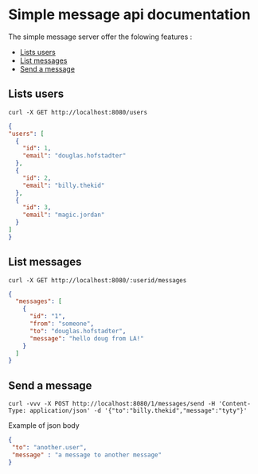 Simple message api documentation
=========

The simple message server offer the folowing features :
 - [Lists users](SimpleMessageApiDocumentation.md#lists-users)
 - [List messages](SimpleMessageApiDocumentation.md#list-messages)
 - [Send a message](SimpleMessageApiDocumentation.md#send-a-message)

## Lists users 
 
```shell
curl -X GET http://localhost:8080/users
```
```json
{
"users": [
  {
    "id": 1,
    "email": "douglas.hofstadter"
  },
  {
    "id": 2,
    "email": "billy.thekid"
  },
  {
    "id": 3,
    "email": "magic.jordan"
  }
]
}
```

## List messages

```shell
curl -X GET http://localhost:8080/:userid/messages
```
```json
{
  "messages": [
    {
      "id": "1",
      "from": "someone",
      "to": "douglas.hofstadter",
      "message": "hello doug from LA!"
    }
  ]
}
```

## Send a message
```shell
curl -vvv -X POST http://localhost:8080/1/messages/send -H 'Content-Type: application/json' -d '{"to":"billy.thekid","message":"tyty"}'
```
Example of json body
```json
{
 "to": "another.user",
 "message" : "a message to another message"
}
```


